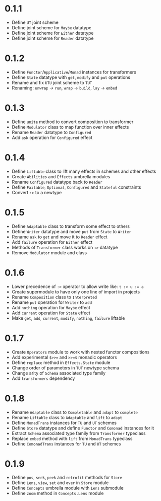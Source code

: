 # 0.1.1
* Define `UT` joint scheme
* Define joint scheme for `Maybe` datatype
* Define joint scheme for `Either` datatype
* Define joint scheme for `Reader` datatype

# 0.1.2
* Define `Functor`/`Applicative`/`Monad` instances for transformers
* Define `State` datatype with `get`, `modify` and `put` operations
* Rename and fix `UTU` joint scheme to `TUT`
* Renaming: `unwrap` -> `run`, `wrap` -> `build`, `lay` -> `embed`

# 0.1.3
* Define `unite` method to convert composition to transformer
* Define `Modulator` class to map function over inner effects
* Rename `Reader` datatype to `Configured`
* Add `ask` operation for `Configured` effect

# 0.1.4
* Define `Liftable` class to lift many effects in schemes and other effects
* Create `Abilities` and `Effects` umbrella modules
* Rename `Configured` datatype back to `Reader`
* Define `Failable`, `Optional`, `Configured` and `Stateful` constraints
* Convert `:>` to a newtype

# 0.1.5
* Define `Adaptable` class to transform some effect to others
* Define `Writer` datatype and move `put` from `State` to `Writer`
* Rename `ask` to `get` and move it to `Reader` effect
* Add `failure` operation for `Either` effect
* Methods of `Transformer` class works on `:>` datatype
* Remove `Modulator` module and class

# 0.1.6
* Lower precedence of `:>` operator to allow write like: `t :> u := a`
* Create supermodule to have only one line of import in projects
* Rename `Composition` class to `Interpreted`
* Rename `put` operation for `Writer` to `add`
* Add `nothing` operation for `Maybe` effect
* Add `current` operation for `State` effect
* Make `get`, `add`, `current`, `modify`, `nothing`, `failure` liftable

# 0.1.7
* Create `Operators` module to work with nested functor compositions
* Add experimental `$>>=` and `>>=$` monadic operators
* Define `replace` method in `Effects.State` module
* Change order of parameters in `TUT` newtype schema
* Change arity of `Schema` associated type family
* Add `transformers` dependency

# 0.1.8
* Rename `Adaptable` class to `Completable` and `adapt` to `complete`
* Rename `Liftable` class to `Adaptable` and `lift` to `adapt`
* Define `MonadTrans` instances for `TU` and `UT` schemes
* Define `Store` datatype and define `Functor` and `Comonad` instances for it
* Extract `Schema` associated type family from `Transformer` typeclass
* Replace `embed` method with `lift` from `MonadTrans` typeclass
* Define `ComonadTrans` instances for `TU` and `UT` schemes

# 0.1.9
* Define `pos`, `seek`, `peek` and `retrofit` methods for `Store`
* Define `Lens`, `view`, `set` and `over` in `Store` module
* Define `Concepts` umbrella module with `Lens` submodule
* Define `zoom` method in `Concepts.Lens` module
